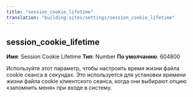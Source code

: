```yaml
---
title: "session_cookie_lifetime"
translation: "building-sites/settings/session_cookie_lifetime"
---
```


## session\_cookie\_lifetime

**Имя**: Session Cookie Lifetime
**Тип**: Number
**По умолчанию**: 604800

Используйте этот параметр, чтобы настроить время жизни файла cookie сеанса в секундах. Это используется для установки времени жизни файла cookie клиентского сеанса, когда они выбирают опцию «запомнить меня» при входе в систему.